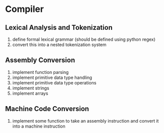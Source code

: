 # Compiler

## Lexical Analysis and Tokenization
1. define formal lexical grammar (should be defined using python regex)
2. convert this into a nested tokenization system

## Assembly Conversion
1. implement function parsing
2. implement primitive data type handling
3. implement primitive data type operations
4. implement strings
5. implement arrays

## Machine Code Conversion
1. implement some function to take an assembly instruction and convert it into a 
machine instruction